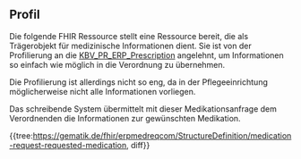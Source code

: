 ## Profil

Die folgende FHIR Ressource stellt eine Ressource bereit, die als Trägerobjekt für medizinische Informationen dient. Sie ist von der Profilierung an die [KBV_PR_ERP_Prescription](https://simplifier.net/erezept/kbvprerpprescription) angelehnt, um Informationen so einfach wie möglich in die Verordnung zu übernehmen.

Die Profilierung ist allerdings nicht so eng, da in der Pflegeeinrichtung möglicherweise nicht alle Informationen vorliegen.

Das schreibende System übermittelt mit dieser Medikationsanfrage dem Verordnenden die Informationen zur gewünschten Medikation.

{{tree:https://gematik.de/fhir/erpmedreqcom/StructureDefinition/medication-request-requested-medication, diff}}